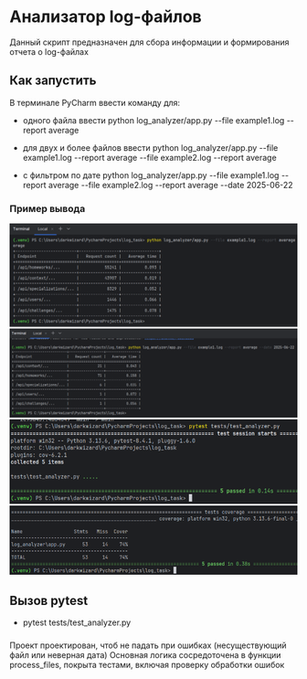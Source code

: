 # Анализатор log-файлов

Данный скрипт предназначен для сбора информации и формирования отчета о log-файлах

## Как запустить
В терминале PyCharm ввести команду для:

* одного файла ввести
python log_analyzer/app.py --file example1.log --report average

* для двух и более файлов ввести
python log_analyzer/app.py --file example1.log --report average --file example2.log --report average

* с фильтром по дате
python log_analyzer/app.py --file example1.log --report average --file example2.log --report average --date 2025-06-22

### Пример вывода
![img.png](img.png)
![img_1.png](img_1.png)
![img_2.png](img_2.png)
![img_3.png](img_3.png)

## Вызов pytest
* pytest tests/test_analyzer.py

###
Проект проектирован, чтоб не падать при ошибках (несуществующий файл или неверная дата)
Основная логика сосредоточена в функции process_files, покрыта тестами, включая проверку обработки ошибок